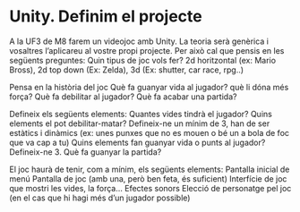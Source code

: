 # Unity. Definim el projecte

A la UF3 de M8 farem un videojoc amb Unity. La teoria serà genèrica i vosaltres l’aplicareu al vostre propi projecte.
Per això cal que pensis en les següents preguntes:
Quin tipus de joc vols fer? 2d horitzontal (ex: Mario Bross), 2d top down (Ex: Zelda), 3d (Ex: shutter, car race, rpg..)

Pensa en la història del joc
Què fa guanyar vida al jugador? què li dóna més força?
Què fa debilitar al jugador?
Què fa acabar una partida?

Defineix els següents elements:
Quantes vides tindrà el jugador?
Quins elements el pot debilitar-matar? Defineix-ne un mínim de 3, han de ser estàtics i dinàmics (ex: unes punxes que no es mouen o bé un a bola de foc que va cap a tu)
Quins elements fan guanyar vida o punts al jugador? Defineix-ne 3.
Què fa guanyar la partida?

El joc haurà de tenir, com a mínim, els següents elements:
Pantalla inicial de menú
Pantalla de joc (amb una, però ben feta, és suficient)
Interfície de joc que mostri les vides, la força…
Efectes sonors
Elecció de personatge pel joc (en el cas que hi hagi més d’un jugador possible)
